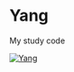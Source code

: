 # Yang
My study code

<a href="https://996.icu"><img src="https://img.shields.io/badge/link-996.icu-red.svg" alt="Yang"></a>
